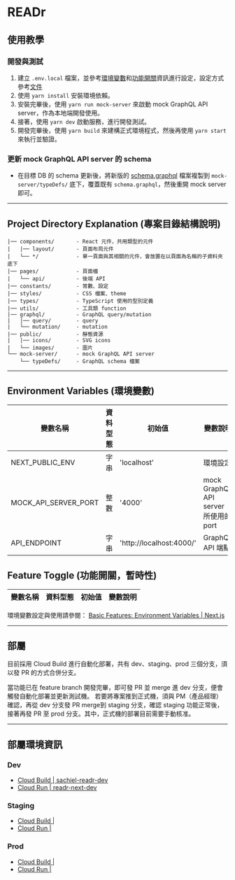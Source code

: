 # READr

## 使用教學
### 開發與測試
1. 建立 `.env.local` 檔案，並參考[環境變數](#environment-variables-環境變數)和[功能開關](#feature-toggle-功能開關暫時性)資訊進行設定，設定方式參考[文件](https://nextjs.org/docs/basic-features/environment-variables)
2. 使用 `yarn install` 安裝環境依賴。
3. 安裝完畢後，使用 `yarn run mock-server` 來啟動 mock GraphQL API server，作為本地端開發使用。
4. 接著，使用 `yarn dev` 啟動服務，進行開發測試。
5. 開發完畢後，使用 `yarn build` 來建構正式環境程式，然後再使用 `yarn start` 來執行並驗證。

### 更新 mock GraphQL API server 的 schema
* 在目標 DB 的 schema 更新後，將新版的 [schema.graphql](https://github.com/mirror-media/Lilith/blob/main/packages/readr/schema.graphql) 檔案複製到 `mock-server/typeDefs/` 底下，覆蓋既有 `schema.graphql`，然後重開 mock server 即可。


- - -
## Project Directory Explanation (專案目錄結構說明)
```
|── components/       - React 元件，共用類型的元件
|   |── layout/       - 頁面布局元件
|   └── */            - 單一頁面與其相關的元件，會放置在以頁面為名稱的子資料夾底下
|── pages/            - 頁面檔
|   └── api/          - 後端 API
|── constants/        - 常數、設定
|── styles/           - CSS 檔案、theme
|── types/            - TypeScript 使用的型別定義
|── utils/            - 工具類 function
|── graphql/          - GraphQL query/mutation
|   |── query/        - query
|   └── mutation/     - mutation
|── public/           - 靜態資源
|   |── icons/        - SVG icons
|   └── images/       - 圖片
└── mock-server/      - mock GraphQL API server
    └── typeDefs/     - GraphQL schema 檔案
```

- - -

## Environment Variables (環境變數)
| 變數名稱 | 資料型態 | 初始值 | 變數說明 |
| --- | --- | --- | --- |
| NEXT_PUBLIC_ENV | 字串 | 'localhost' | 環境設定 |
| MOCK_API_SERVER_PORT | 整數 | '4000' | mock GraphQL API server 所使用的 port |
| API_ENDPOINT | 字串 | 'http://localhost:4000/' | GraphQL API 端點 |

## Feature Toggle (功能開關，暫時性)
| 變數名稱 | 資料型態 | 初始值 | 變數說明 |
| --- | --- | --- | --- |


環境變數設定與使用請參閱： [Basic Features: Environment Variables | Next.js](https://nextjs.org/docs/basic-features/environment-variables)

- - -
## 部屬
目前採用 Cloud Build 進行自動化部署，共有 dev、staging、prod 三個分支，須以發 PR 的方式合併分支。

當功能已在 feature branch 開發完畢，即可發 PR 並 merge 進 dev 分支，便會觸發自動化部署並更新測試機。 若要將專案推到正式機，須與 PM（產品經理）確認，再從 dev 分支發 PR merge到 staging 分支，確認 staging 功能正常後，接著再發 PR 至 prod 分支。其中，正式機的部署目前需要手動核准。

- - -
## 部屬環境資訊
### Dev
* [Cloud Build | sachiel-readr-dev](https://console.cloud.google.com/cloud-build/triggers;region=global/edit/7029a598-d081-4cac-a86a-108c6898ad8a?project=mirrorlearning-161006)
* [Cloud Run | readr-next-dev](https://console.cloud.google.com/run/detail/asia-east1/readr-next-dev/metrics?project=mirrorlearning-161006)

### Staging
* [Cloud Build | ]()
* [Cloud Run | ]()

### Prod
* [Cloud Build | ]()
* [Cloud Run | ]()